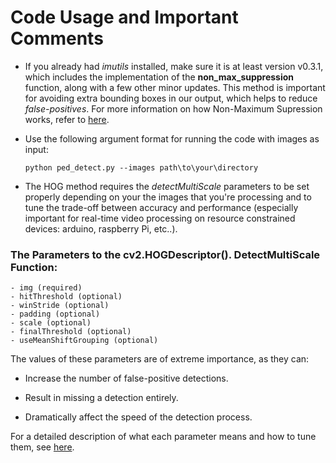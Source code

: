 # Code Usage and Important Comments

  - If you already had *imutils*  installed, make sure it is at least version v0.3.1, which includes the implementation of the **non_max_suppression**  function, along with a few other minor updates. This method is important for avoiding extra bounding boxes in our output, which helps to reduce *false-positives*. For more information on how Non-Maximum Supression works, refer to [here](https://www.pyimagesearch.com/2015/02/16/faster-non-maximum-suppression-python/).
  
  - Use the following argument format for running the code with images as input:
  
        python ped_detect.py --images path\to\your\directory
   
  - The HOG method requires the *detectMultiScale* parameters to be set properly depending on your the images that you're processing and to tune the trade-off between accuracy and performance (especially important for real-time video processing on resource constrained devices: arduino, raspberry Pi, etc..).
 
 ### The Parameters to the cv2.HOGDescriptor(). DetectMultiScale Function:
 
    - img (required)
    - hitThreshold (optional)
    - winStride (optional)
    - padding (optional)
    - scale (optional)
    - finalThreshold (optional)
    - useMeanShiftGrouping (optional)
    
The values of these parameters are of extreme importance, as they can:

  - Increase the number of false-positive detections.
  
  - Result in missing a detection entirely.

  - Dramatically affect the speed of the detection process.
  
For a detailed description of what each parameter means and how to tune them, see [here](https://www.pyimagesearch.com/2015/11/16/hog-detectmultiscale-parameters-explained/).
